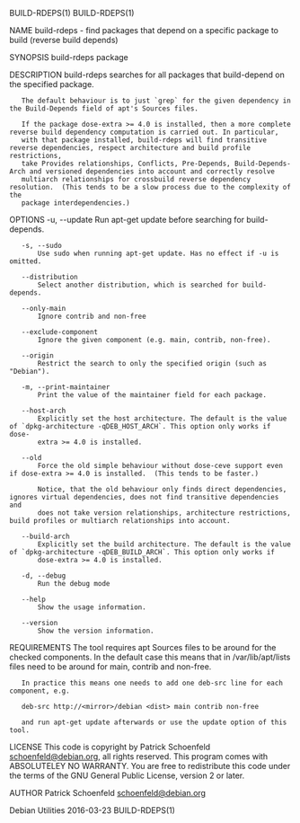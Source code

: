 BUILD-RDEPS(1)                                                                                                                      BUILD-RDEPS(1)

NAME
       build-rdeps - find packages that depend on a specific package to build (reverse build depends)

SYNOPSIS
       build-rdeps package

DESCRIPTION
       build-rdeps searches for all packages that build-depend on the specified package.

       The default behaviour is to just `grep` for the given dependency in the Build-Depends field of apt's Sources files.

       If the package dose-extra >= 4.0 is installed, then a more complete reverse build dependency computation is carried out. In particular,
       with that package installed, build-rdeps will find transitive reverse dependencies, respect architecture and build profile restrictions,
       take Provides relationships, Conflicts, Pre-Depends, Build-Depends-Arch and versioned dependencies into account and correctly resolve
       multiarch relationships for crossbuild reverse dependency resolution.  (This tends to be a slow process due to the complexity of the
       package interdependencies.)

OPTIONS
       -u, --update
           Run apt-get update before searching for build-depends.

       -s, --sudo
           Use sudo when running apt-get update. Has no effect if -u is omitted.

       --distribution
           Select another distribution, which is searched for build-depends.

       --only-main
           Ignore contrib and non-free

       --exclude-component
           Ignore the given component (e.g. main, contrib, non-free).

       --origin
           Restrict the search to only the specified origin (such as "Debian").

       -m, --print-maintainer
           Print the value of the maintainer field for each package.

       --host-arch
           Explicitly set the host architecture. The default is the value of `dpkg-architecture -qDEB_HOST_ARCH`. This option only works if dose-
           extra >= 4.0 is installed.

       --old
           Force the old simple behaviour without dose-ceve support even if dose-extra >= 4.0 is installed.  (This tends to be faster.)

           Notice, that the old behaviour only finds direct dependencies, ignores virtual dependencies, does not find transitive dependencies and
           does not take version relationships, architecture restrictions, build profiles or multiarch relationships into account.

       --build-arch
           Explicitly set the build architecture. The default is the value of `dpkg-architecture -qDEB_BUILD_ARCH`. This option only works if
           dose-extra >= 4.0 is installed.

       -d, --debug
           Run the debug mode

       --help
           Show the usage information.

       --version
           Show the version information.

REQUIREMENTS
       The tool requires apt Sources files to be around for the checked components.  In the default case this means that in /var/lib/apt/lists
       files need to be around for main, contrib and non-free.

       In practice this means one needs to add one deb-src line for each component, e.g.

       deb-src http://<mirror>/debian <dist> main contrib non-free

       and run apt-get update afterwards or use the update option of this tool.

LICENSE
       This code is copyright by Patrick Schoenfeld <schoenfeld@debian.org>, all rights reserved.  This program comes with ABSOLUTELEY NO
       WARRANTY.  You are free to redistribute this code under the terms of the GNU General Public License, version 2 or later.

AUTHOR
       Patrick Schoenfeld <schoenfeld@debian.org>

Debian Utilities                                                    2016-03-23                                                      BUILD-RDEPS(1)
